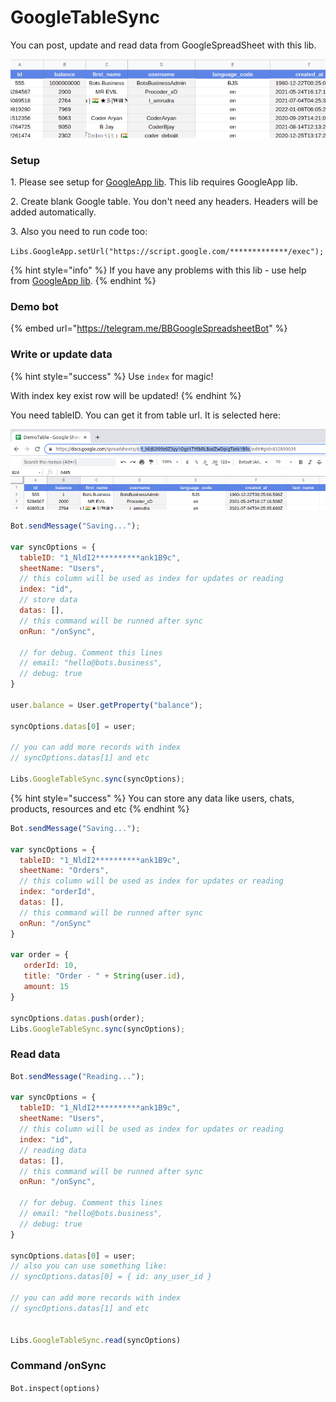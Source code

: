 # GoogleTableSync

You can post, update and read data from GoogleSpreadSheet with this lib.

![](<../.gitbook/assets/image (95) (1) (1).png>)

### Setup

1\. Please see setup for [GoogleApp lib](googleapp.md). This lib requires GoogleApp lib.

2\. Create blank Google table. You don't need any headers. Headers will be added automatically.

3\. Also you need to run code too:

`Libs.GoogleApp.setUrl("https://script.google.com/*************/exec");`

{% hint style="info" %}
If you have any problems with this lib - use help from [GoogleApp lib](googleapp.md).
{% endhint %}

### Demo bot

{% embed url="https://telegram.me/BBGoogleSpreadsheetBot" %}

### Write or update data

{% hint style="success" %}
Use `index` for magic!

With index key exist row will be updated!
{% endhint %}

You need tableID. You can get it from table url. It is selected here:

![](<../.gitbook/assets/image (95) (1).png>)

```javascript
Bot.sendMessage("Saving...");

var syncOptions = {
  tableID: "1_NldI2**********ank1B9c",
  sheetName: "Users",
  // this column will be used as index for updates or reading
  index: "id",
  // store data
  datas: [],
  // this command will be runned after sync
  onRun: "/onSync",

  // for debug. Comment this lines
  // email: "hello@bots.business",
  // debug: true
}

user.balance = User.getProperty("balance");

syncOptions.datas[0] = user;

// you can add more records with index 
// syncOptions.datas[1] and etc 

Libs.GoogleTableSync.sync(syncOptions);
```

{% hint style="success" %}
You can store any data like users, chats, products, resources and etc
{% endhint %}

```javascript
Bot.sendMessage("Saving...");

var syncOptions = {
  tableID: "1_NldI2**********ank1B9c",
  sheetName: "Orders",
  // this column will be used as index for updates or reading
  index: "orderId",
  datas: [],
  // this command will be runned after sync
  onRun: "/onSync"
}

var order = {
   orderId: 10,
   title: "Order - " + String(user.id),
   amount: 15
}

syncOptions.datas.push(order);
Libs.GoogleTableSync.sync(syncOptions);
```

### Read data

```javascript
Bot.sendMessage("Reading...");

var syncOptions = {
  tableID: "1_NldI2**********ank1B9c",
  sheetName: "Users",
  // this column will be used as index for updates or reading
  index: "id",
  // reading data
  datas: [],
  // this command will be runned after sync
  onRun: "/onSync",

  // for debug. Comment this lines
  // email: "hello@bots.business",
  // debug: true
}

syncOptions.datas[0] = user;
// also you can use something like:
// syncOptions.datas[0] = { id: any_user_id }

// you can add more records with index 
// syncOptions.datas[1] and etc 


Libs.GoogleTableSync.read(syncOptions)
```



### Command /onSync

`Bot.inspect(options)`


